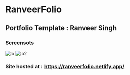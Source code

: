 # RanveerFolio
## Portfolio Template : Ranveer Singh

### Screensots
![lo](https://user-images.githubusercontent.com/64016811/126757877-68cfeab5-4a72-470c-bfa7-7c6ef63a9e03.jpg)
![lo2](https://user-images.githubusercontent.com/64016811/126757892-6569a254-d29e-4ce8-862d-edde18730c75.jpg)

### Site hosted at : https://ranveerfolio.netlify.app/
